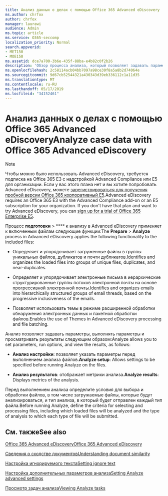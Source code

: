 ```yaml
---
title: Анализ данных о делах с помощью Office 365 Advanced eDiscovery
ms.author: chrfox
author: chrfox
manager: laurawi
audience: Admin
ms.topic: article
ms.service: O365-seccomp
localization_priority: Normal
search.appverid:
- MET150
- MOE150
ms.assetid: dce7a700-3b6e-435f-88ba-e4b82c0f2b26
description: 'Обзор процесса анализа, который позволяет задавать параметры, параметры запуска и просматривать результаты в Office 365 Advanced eDiscovery. '
ms.openlocfilehash: 2c58114acb04bb7097a98ce30f8a5a8b2d74064e
ms.sourcegitcommit: 9d67cb52544321a430343d39eb336112c1a11d35
ms.translationtype: MT
ms.contentlocale: ru-RU
ms.lasthandoff: 05/17/2019
ms.locfileid: "34152461"
---
```

# <a name="analyze-case-data-with-office-365-advanced-ediscovery"></a><span data-ttu-id="0a45c-103">Анализ данных о делах с помощью Office 365 Advanced eDiscovery</span><span class="sxs-lookup"><span data-stu-id="0a45c-103">Analyze case data with Office 365 Advanced eDiscovery</span></span>

> [!NOTE]
> <span data-ttu-id="0a45c-p101">Чтобы можно было использовать Advanced eDiscovery, требуется подписка на Office 365 E3 с надстройкой Advanced Compliance или E5 для организации. Если у вас этого плана нет и вы хотите попробовать Advanced eDiscovery, можете [зарегистрироваться для получения пробной версии Office 365 корпоративный E5](https://go.microsoft.com/fwlink/p/?LinkID=698279).</span><span class="sxs-lookup"><span data-stu-id="0a45c-p101">Advanced eDiscovery requires an Office 365 E3 with the Advanced Compliance add-on or an E5 subscription for your organization. If you don't have that plan and want to try Advanced eDiscovery, you can [sign up for a trial of Office 365 Enterprise E5](https://go.microsoft.com/fwlink/p/?LinkID=698279).</span></span> 
  
<span data-ttu-id="0a45c-106">Процесс **подготовки** \> \*\*\*\* к анализу в Advanced eDiscovery применяет к включенным файлам следующие функции:</span><span class="sxs-lookup"><span data-stu-id="0a45c-106">The **Prepare** \> **Analyze** process in Advanced eDiscovery applies the following functionality to the included files:</span></span> 
  
- <span data-ttu-id="0a45c-107">Определяет и упорядочивает загруженные файлы в группы уникальных файлов, дубликатов и почти дубликатов.</span><span class="sxs-lookup"><span data-stu-id="0a45c-107">Identifies and organizes the loaded files into groups of unique files, duplicates, and near-duplicates.</span></span>
    
- <span data-ttu-id="0a45c-108">Определяет и упорядочивает электронные письма в иерархические структурированные группы потоков электронной почты на основе прогрессивной электронной почты.</span><span class="sxs-lookup"><span data-stu-id="0a45c-108">Identifies and organizes emails into hierarchically structured groups of email threads, based on the progressive inclusiveness of the emails.</span></span>
    
- <span data-ttu-id="0a45c-109">Позволяет использовать темы в режиме расширенной обработки обнаружения электронных данных и пакетной обработки файлов.</span><span class="sxs-lookup"><span data-stu-id="0a45c-109">Enables the use of Themes in Advanced eDiscovery processing and file batching.</span></span>
    
 <span data-ttu-id="0a45c-110">Анализ позволяет задавать параметры, выполнять параметры и просматривать результаты следующим образом:</span><span class="sxs-lookup"><span data-stu-id="0a45c-110">Analyze allows you to set parameters, run options, and view the results, as follows:</span></span> 
  
- <span data-ttu-id="0a45c-111">**Анализ настройки**: позволяет указать параметры перед выполнением анализа файлов.</span><span class="sxs-lookup"><span data-stu-id="0a45c-111">**Analyze setup**: Allows settings to be specified before running Analyze on the files.</span></span>
    
- <span data-ttu-id="0a45c-112">**Анализ результатов**: отображает метрики анализа.</span><span class="sxs-lookup"><span data-stu-id="0a45c-112">**Analyze results**: Displays metrics of the analysis.</span></span> 
    
<span data-ttu-id="0a45c-113">Перед выполнением анализа определите условия для выбора и обработки файлов, в том числе загружаемые файлы, которые будут анализироваться, и тип анализа, в который будет отправлен каждый тип файла.</span><span class="sxs-lookup"><span data-stu-id="0a45c-113">Before running Analyze, define the criteria for selecting and processing files, including which loaded files will be analyzed and the type of analysis to which each type of file will be submitted.</span></span> 
  
## <a name="see-also"></a><span data-ttu-id="0a45c-114">См. также</span><span class="sxs-lookup"><span data-stu-id="0a45c-114">See also</span></span>

[<span data-ttu-id="0a45c-115">Office 365 Advanced eDiscovery</span><span class="sxs-lookup"><span data-stu-id="0a45c-115">Office 365 Advanced eDiscovery</span></span>](office-365-advanced-ediscovery.md)
  
[<span data-ttu-id="0a45c-116">Сведения о сходстве документов</span><span class="sxs-lookup"><span data-stu-id="0a45c-116">Understanding document similarity</span></span>](understand-document-similarity-in-advanced-ediscovery.md)
  
[<span data-ttu-id="0a45c-117">Настройка игнорируемого текста</span><span class="sxs-lookup"><span data-stu-id="0a45c-117">Setting ignore text</span></span>](set-ignore-text-in-advanced-ediscovery.md)
  
[<span data-ttu-id="0a45c-118">Настройка дополнительных параметров анализа</span><span class="sxs-lookup"><span data-stu-id="0a45c-118">Setting Analyze advanced settings</span></span>](set-analyze-advanced-settings-in-advanced-ediscovery.md)
  
[<span data-ttu-id="0a45c-119">Просмотр задач анализа</span><span class="sxs-lookup"><span data-stu-id="0a45c-119">Viewing Analyze tasks</span></span>](view-analyze-results-in-advanced-ediscovery.md)

